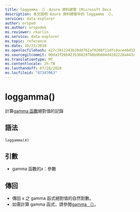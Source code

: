 ```yaml
---
title: loggamma （）-Azure 資料總管 |Microsoft Docs
description: 本文說明 Azure 資料總管中的 loggamma （）。
services: data-explorer
author: orspod
ms.author: orspodek
ms.reviewer: rkarlin
ms.service: data-explorer
ms.topic: reference
ms.date: 10/23/2018
ms.openlocfilehash: e27c3912243b20dd762af0208f11dfc8ace46d32
ms.sourcegitcommit: 09da3f26b4235368297b8b9b604d4282228a443c
ms.translationtype: MT
ms.contentlocale: zh-TW
ms.lasthandoff: 07/28/2020
ms.locfileid: "87347063"
---
```

# <a name="loggamma"></a>loggamma()

計算[gamma 函數](https://en.wikipedia.org/wiki/Gamma_function)絕對值的記錄

## <a name="syntax"></a>語法

`loggamma(`*x*`)`

## <a name="arguments"></a>引數

* gamma 函數的*x*：參數

## <a name="returns"></a>傳回

* 傳回 x 之 gamma 函式絕對值的自然對數。
* 如需計算 gamma 函式，請參閱[gamma （）](gammafunction.md)。